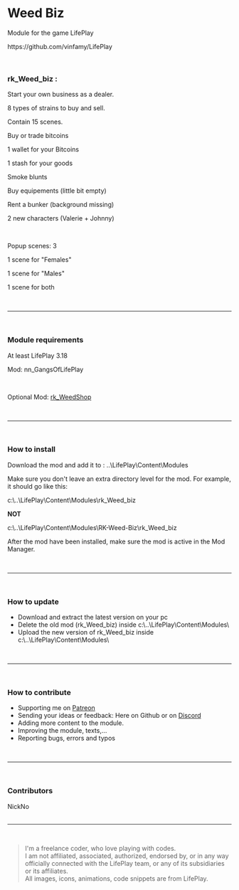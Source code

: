 <h1>Weed Biz</h1>
<p>Module for the game LifePlay</p>
<p>https://github.com/vinfamy/LifePlay</p>
<br>
<h3>rk_Weed_biz :</h3>
<p>Start your own business as a dealer.</p>
<p>8 types of strains to buy and sell.</p>
<p>Contain 15 scenes. </p>
<p>Buy or trade bitcoins</p>
<p>1 wallet for your Bitcoins</p>
<p>1 stash for your goods</p>
<p>Smoke blunts</p>
<p>Buy equipements (little bit empty)</p>
<p>Rent a bunker (background missing)</p>
<p>2 new characters (Valerie + Johnny)</p>
<br>
<p>Popup scenes: 3</p>
<p>1 scene for "Females"</p>
<p>1 scene for "Males"</p>
<p>1 scene for both</p>
<br>
<hr>
<br>
<h3>Module requirements</h3>
<p>At least LifePlay 3.18</p>
<p>Mod: nn_GangsOfLifePlay</p>
<br>
<p>Optional Mod: <a href="https://github.com/RaiderKnight/RK-Weed-Shop" title="Rk-Weed-Shop">rk_WeedShop</a></p>
<br>
<hr>
<br>
<h3>How to install</h3>
<p>Download the mod and add it to : ..\LifePlay\Content\Modules</p>
<p>Make sure you don't leave an extra directory level for the mod. For example, it should go like this:</p>
<p>c:\..\LifePlay\Content\Modules\rk_Weed_biz </p>
<p><strong>NOT</strong></p>
<p>c:\..\LifePlay\Content\Modules\RK-Weed-Biz\rk_Weed_biz</p>
<p>After the mod have been installed, make sure the mod is active in the Mod Manager. </p>
<br>
<hr>
<br>
<h3>How to update</h3>
<ul>
<li>Download and extract the latest version on your pc</li>
<li>Delete the old mod (rk_Weed_biz) inside c:\..\LifePlay\Content\Modules\</li>
<li>Upload the new version of rk_Weed_biz inside c:\..\LifePlay\Content\Modules\</li>
</ul>
<br>
<hr>
<br>
<h3>How to contribute</h3>
<ul>
<li>Supporting me on <a href="https://www.patreon.com/raiderknight">Patreon</a></li>
<li>Sending your ideas or feedback: Here on Github or on <a href="https://discord.gg/d3U9E2wb4Y">Discord</a></li>
<li>Adding more content to the module.</li>
<li>Improving the module, texts,...</li>
<li>Reporting bugs, errors and typos</li>
</ul>
<br>
<hr>
<br>
<h3>Contributors</h3>
NickNo<br>
<br>
<hr>
<br>
<blockquote> I'm a freelance coder, who love playing with codes.<br>
I am not affiliated, associated, authorized, endorsed by, or in any way officially connected with the LifePlay team, or any of its subsidiaries or its affiliates.<br>
All images, icons, animations, code snippets are from LifePlay.</blockquote>